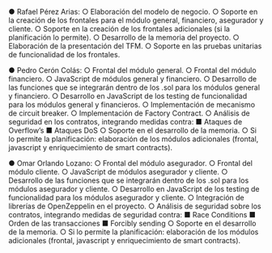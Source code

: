●	Rafael Pérez Arias:
  ○	Elaboración del modelo de negocio.
  ○	Soporte en la creación de los frontales para el módulo general, financiero, asegurador y cliente.
  ○	Soporte en la creación de los frontales adicionales (si la planificación lo permite).
  ○	Desarrollo de la memoria del proyecto.
  ○	Elaboración de la presentación del TFM.
  ○	Soporte en las pruebas unitarias de funcionalidad de los frontales.

●	Pedro Cerón Colás:
  ○	Frontal del módulo general.
  ○	Frontal del módulo financiero.
  ○	JavaScript de módulos general y financiero.
  ○	Desarrollo de las funciones que se integrarán dentro de los .sol para los módulos general y financiero.
  ○	Desarrollo en JavaScript de los testing de funcionalidad para los módulos general y financieros.
  ○	Implementación de mecanismo de circuit breaker.
  ○	Implementación de Factory Contract.
  ○	Análisis de seguridad en los contratos, integrando medidas contra:
    ■	Ataques de Overflow’s
    ■	Ataques DoS
  ○	Soporte en el desarrollo de la memoria.
  ○	Si lo permite la planificación: elaboración de los módulos adicionales (frontal, javascript y enriquecimiento de smart contracts).

●	Omar Orlando Lozano: 
  ○	Frontal del módulo asegurador.
  ○	Frontal del módulo cliente.
  ○	JavaScript de módulos asegurador y cliente.
  ○	Desarrollo de las funciones que se integrarán dentro de los .sol para los módulos asegurador y cliente.
  ○	Desarrollo en JavaScript de los testing de funcionalidad para los módulos asegurador y cliente.
  ○	Integración de librerías de OpenZeppelin en el proyecto.
  ○	Análisis de seguridad  sobre los contratos, integrando medidas de seguridad contra:
    ■	Race Conditions
    ■	Orden de las transacciones
    ■	Forcibly sending 
  ○	Soporte en el desarrollo de la memoria.
  ○	Si lo permite la planificación: elaboración de los módulos adicionales (frontal, javascript y enriquecimiento de smart contracts).
